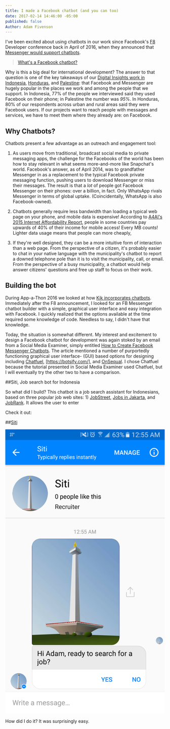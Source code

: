 ```yaml
---
title: I made a Facebook chatbot (and you can too)
date: 2017-02-14 14:46:00 -05:00
published: false
Author: Adam Fivenson
---
```


I've been excited about using chatbots in our work since Facebook's [F8](https://www.fbf8.com/) Developer conference back in April of 2016, when they announced that [Messenger would support chatbots](https://techcrunch.com/2016/04/12/agents-on-messenger/).

> [What's a Facebook chatbot?](https://blog.hubspot.com/marketing/facebook-bots-guide)

Why is this a big deal for international development? The answer to that question is one of the key takeaways of our [Digital Insights work in Indonesia](https://dai-global-digital.com/where-whatsapp-is-just-another-bbm-clone-digital-insights-indonesia.html), [Honduras](https://dai-global-digital.com/mobiles-in-central-america-digital-insights-honduras-part-2.html), and [Palestine](https://dai-global-digital.com/consumer-insights-palestine-e-governance-readiness.html): that Facebook and Messenger are hugely popular in the places we work and among the people that we support. In Indonesia, 77% of the people we interviewed said they used Facebook on their phone; in Palestine the number was *95%*. In Honduras, 80% of our respondents across urban and rural areas said they were Facebook users. If our projects want to reach people with messages and services, we have to meet them where they already are: on Facebook. 

## Why Chatbots? 
Chatbots present a few advantage as an outreach and engagement tool: 

1. As users move from traditional, broadcast social media to private messaging apps, the challenge for the Facebooks of the world has been how to stay relevant in what seems more-and-more like Snapchat's world. Facebook's answer, as of April 2014, was to grandfather Messenger in as a replacement to the typical Facebook private messaging function, pushing users to download Messenger or miss their messages. The result is that a *lot* of people got Facebook Messenger on their phones: over a billion, in fact. Only WhatsApp rivals Messenger in terms of global uptake. (Coincidentally, WhatsApp is also Facebook-owned).

2. Chatbots generally require less bandwidth than loading a typical web page on your phone, and mobile data is expensive! According to [A4AI's 2015 Internet Affordability Report](http://a4ai.org/affordability-report/report/2015/#the_affordability_drivers_index_(adi)), people in some countries pay upwards of 40% of their income for mobile access! Every MB counts! Lighter data usage means that people can more cheaply, 

3. If they're well designed, they can be a more intuitive form of interaction than a web page. From the perspective of a citizen, it's probably easier to chat in your native language with the municipality's chatbot to report a downed telephone pole than it is to visit the municipality, call, or email. From the perspective of a busy municipality, a chatbot would help answer citizens' questions and free up staff to focus on their work. 

## Building the bot
During App-a-Thon 2016 we looked at how [Kik incorporates chatbots](https://dai-global-digital.com/appathon-2016-kik-for-development.html). Immediately after the F8 announcement, I looked for an FB Messenger chatbot builder with a simple, graphical user interface and easy integration with Facebook. I quickly realized that the options available at the time required some knowledge of code. Needless to say, I didn't have that knowledge. 

Today, the situation is somewhat different. My interest and excitement to design a Facebook chatbot for development was again stoked by an email from a Social Media Examiner, simply entitled [How to Create Facebook Messenger Chatbots](http://www.socialmediaexaminer.com/how-to-create-facebook-messenger-chatbot/). The article mentioned a number of purportedly functioning graphical user interface- (GUI) based options for designing including [Chatfuel](http://www.chatfuel.com), [https://botsify.com/], and [OnSequal](https://www.onsequel.com/). I chose Chatfuel because the tutorial presented in Social Media Examiner used Chatfuel, but I will eventually try the other two to have a comparison. 

##Siti, Job search bot for Indonesia

So what did I build? This chatbot is a job search assistant for Indonesians, based on three popular job web sites: 1) [JobStreet](http://www.jobstreet.co.in), [Jobs in Jakarta](http://www.jobsinjakarta), and [JobRank](http://www.jobrank.org/id/). It allows the user to enter 

Check it out:

##[Siti](https://www.messenger.com/t/1276881939061378)

![Screenshot_20170216-005533.png](/uploads/Screenshot_20170216-005533.png)

How did I do it? It was surprisingly easy. 
